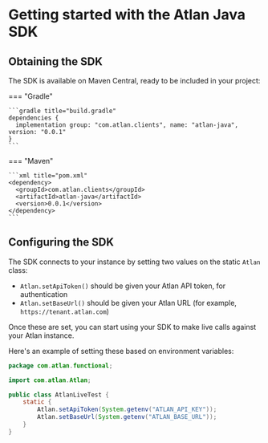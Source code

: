 
# Getting started with the Atlan Java SDK

## Obtaining the SDK

The SDK is available on Maven Central, ready to be included in your project:

=== "Gradle"

	```gradle title="build.gradle"
	dependencies {
	  implementation group: "com.atlan.clients", name: "atlan-java", version: "0.0.1"
	}
	```

=== "Maven"

	```xml title="pom.xml"
	<dependency>
	  <groupId>com.atlan.clients</groupId>
	  <artifactId>atlan-java</artifactId>
	  <version>0.0.1</version>
	</dependency>
	```

## Configuring the SDK

The SDK connects to your instance by setting two values on the static `Atlan` class:

- `Atlan.setApiToken()` should be given your Atlan API token, for authentication
- `Atlan.setBaseUrl()` should be given your Atlan URL (for example, `https://tenant.atlan.com`)

Once these are set, you can start using your SDK to make live calls against your Atlan instance.

Here's an example of setting these based on environment variables:

```java title="AtlanLiveTest.java"
package com.atlan.functional;

import com.atlan.Atlan;

public class AtlanLiveTest {
    static {
        Atlan.setApiToken(System.getenv("ATLAN_API_KEY"));
        Atlan.setBaseUrl(System.getenv("ATLAN_BASE_URL"));
    }
}
```

